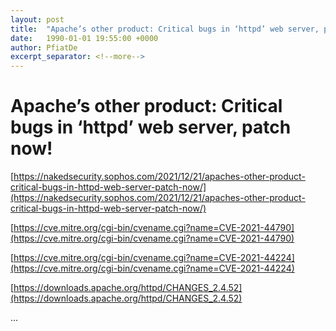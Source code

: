 ```yaml
---
layout: post
title:  "Apache’s other product: Critical bugs in ‘httpd’ web server, patch now!"
date:   1990-01-01 19:55:00 +0000
author: PfiatDe
excerpt_separator: <!--more-->
---
```


# Apache’s other product: Critical bugs in ‘httpd’ web server, patch now!

[https://nakedsecurity.sophos.com/2021/12/21/apaches-other-product-critical-bugs-in-httpd-web-server-patch-now/](https://nakedsecurity.sophos.com/2021/12/21/apaches-other-product-critical-bugs-in-httpd-web-server-patch-now/)

[https://cve.mitre.org/cgi-bin/cvename.cgi?name=CVE-2021-44790](https://cve.mitre.org/cgi-bin/cvename.cgi?name=CVE-2021-44790)

[https://cve.mitre.org/cgi-bin/cvename.cgi?name=CVE-2021-44224](https://cve.mitre.org/cgi-bin/cvename.cgi?name=CVE-2021-44224)

[https://downloads.apache.org/httpd/CHANGES_2.4.52](https://downloads.apache.org/httpd/CHANGES_2.4.52)

...
<!--more-->
